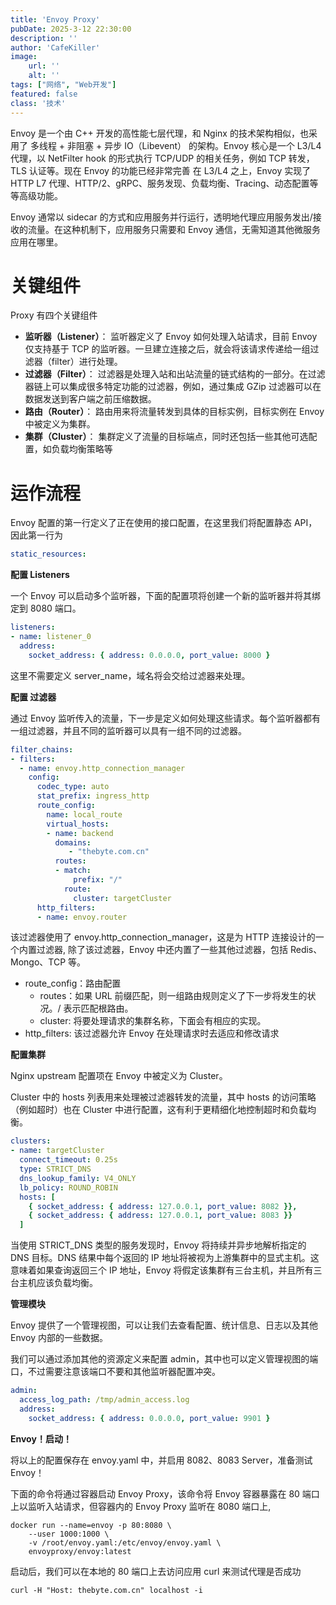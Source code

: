 ```yaml
---
title: 'Envoy Proxy'
pubDate: 2025-3-12 22:30:00
description: ''
author: 'CafeKiller'
image:
    url: ''
    alt: ''
tags: ["网络", "Web开发"]
featured: false
class: '技术'
---
```


Envoy 是一个由 C++ 开发的高性能七层代理，和 Nginx 的技术架构相似，也采用了 多线程 + 非阻塞 + 异步 IO（Libevent） 的架构。Envoy 核心是一个 L3/L4 代理，以 NetFilter hook 的形式执行 TCP/UDP 的相关任务，例如 TCP 转发，TLS 认证等。现在 Envoy 的功能已经非常完善 在 L3/L4 之上，Envoy 实现了 HTTP L7 代理、HTTP/2、gRPC、服务发现、负载均衡、Tracing、动态配置等等高级功能。

Envoy 通常以 sidecar 的方式和应用服务并行运行，透明地代理应用服务发出/接收的流量。在这种机制下，应用服务只需要和 Envoy 通信，无需知道其他微服务应用在哪里。

# 关键组件

Proxy 有四个关键组件

- **监听器（Listener）**： 监听器定义了 Envoy 如何处理入站请求，目前 Envoy 仅支持基于 TCP 的监听器。一旦建立连接之后，就会将该请求传递给一组过滤器（filter）进行处理。
- **过滤器（Filter）**： 过滤器是处理入站和出站流量的链式结构的一部分。在过滤器链上可以集成很多特定功能的过滤器，例如，通过集成 GZip 过滤器可以在数据发送到客户端之前压缩数据。
- **路由（Router）**： 路由用来将流量转发到具体的目标实例，目标实例在 Envoy 中被定义为集群。
- **集群（Cluster）**： 集群定义了流量的目标端点，同时还包括一些其他可选配置，如负载均衡策略等

# 运作流程

Envoy 配置的第一行定义了正在使用的接口配置，在这里我们将配置静态 API，因此第一行为

```yaml
static_resources:
```

**配置 Listeners**

一个 Envoy 可以启动多个监听器，下面的配置项将创建一个新的监听器并将其绑定到 8080 端口。

```yaml
listeners:
- name: listener_0
  address:
   	socket_address: { address: 0.0.0.0, port_value: 8000 }
```

这里不需要定义 server_name，域名将会交给过滤器来处理。

**配置 过滤器**

通过 Envoy 监听传入的流量，下一步是定义如何处理这些请求。每个监听器都有一组过滤器，并且不同的监听器可以具有一组不同的过滤器。

```yaml
filter_chains:
- filters:
  - name: envoy.http_connection_manager
    config:
      codec_type: auto
      stat_prefix: ingress_http
      route_config:
        name: local_route
        virtual_hosts:
        - name: backend
          domains:
          	 - "thebyte.com.cn"
          routes:
          - match:
              prefix: "/"
            route:
              cluster: targetCluster
      http_filters:
      - name: envoy.router
```

该过滤器使用了 envoy.http_connection_manager，这是为 HTTP 连接设计的一个内置过滤器, 除了该过滤器，Envoy 中还内置了一些其他过滤器，包括 Redis、Mongo、TCP 等。

- route_config：路由配置
    - routes：如果 URL 前缀匹配，则一组路由规则定义了下一步将发生的状况。/ 表示匹配根路由。
    - cluster: 将要处理请求的集群名称，下面会有相应的实现。
- http_filters: 该过滤器允许 Envoy 在处理请求时去适应和修改请求

**配置集群**

Nginx upstream 配置项在 Envoy 中被定义为 Cluster。

Cluster 中的 hosts 列表用来处理被过滤器转发的流量，其中 hosts 的访问策略（例如超时）也在 Cluster 中进行配置，这有利于更精细化地控制超时和负载均衡。

```yaml
clusters:
- name: targetCluster
  connect_timeout: 0.25s
  type: STRICT_DNS
  dns_lookup_family: V4_ONLY
  lb_policy: ROUND_ROBIN
  hosts: [
    { socket_address: { address: 127.0.0.1, port_value: 8082 }},
    { socket_address: { address: 127.0.0.1, port_value: 8083 }}
  ]
```

当使用 STRICT_DNS 类型的服务发现时，Envoy 将持续并异步地解析指定的 DNS 目标。DNS 结果中每个返回的 IP 地址将被视为上游集群中的显式主机。这意味着如果查询返回三个 IP 地址，Envoy 将假定该集群有三台主机，并且所有三台主机应该负载均衡。

**管理模块**

Envoy 提供了一个管理视图，可以让我们去查看配置、统计信息、日志以及其他 Envoy 内部的一些数据。

我们可以通过添加其他的资源定义来配置 admin，其中也可以定义管理视图的端口，不过需要注意该端口不要和其他监听器配置冲突。

```yaml
admin:
  access_log_path: /tmp/admin_access.log
  address:
    socket_address: { address: 0.0.0.0, port_value: 9901 }
```

**Envoy！启动！**

将以上的配置保存在 envoy.yaml 中，并启用 8082、8083 Server，准备测试 Envoy！

下面的命令将通过容器启动 Envoy Proxy，该命令将 Envoy 容器暴露在 80 端口上以监听入站请求，但容器内的 Envoy Proxy 监听在 8080 端口上,

```shell
docker run --name=envoy -p 80:8080 \
	--user 1000:1000 \
	-v /root/envoy.yaml:/etc/envoy/envoy.yaml \
	envoyproxy/envoy:latest
```

启动后，我们可以在本地的 80 端口上去访问应用 curl 来测试代理是否成功

```shell
curl -H "Host: thebyte.com.cn" localhost -i
```